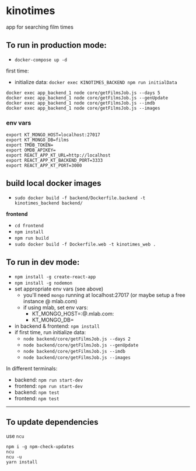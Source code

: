 # kinotimes
app for searching film times

## To run in production mode:
* `docker-compose up -d`

first time:
* initialize data: `docker exec KINOTIMES_BACKEND npm run initialData`

```
docker exec app_backend_1 node core/getFilmsJob.js --days 5
docker exec app_backend_1 node core/getFilmsJob.js --genUpdate
docker exec app_backend_1 node core/getFilmsJob.js --imdb
docker exec app_backend_1 node core/getFilmsJob.js --images
```

### env vars
```
export KT_MONGO_HOST=localhost:27017
export KT_MONGO_DB=films
export TMDB_TOKEN=
export OMDB_APIKEY=
export REACT_APP_KT_URL=http://localhost
export REACT_APP_KT_BACKEND_PORT=3333
export REACT_APP_KT_PORT=3000
```

## build local docker images
* `sudo docker build -f backend/Dockerfile.backend -t kinotimes_backend backend/`

**frontend**
* `cd frontend`
* `npm install`
* `npm run build`
* `sudo docker build -f Dockerfile.web -t kinotimes_web .`

## To run in dev mode:
* `npm install -g create-react-app`
* `npm install -g nodemon`
* set appropriate env vars (see above)
  * you'll need `mongo` running at localhost:27017 (or maybe setup a free instance @ mlab.com)
  * if using mlab, set env vars:
    * KT_MONGO_HOST=<dbuser>:<dbpassword>@<assigned-id>.mlab.com:<assigned-port>
    * KT_MONGO_DB=<unique-db-name>
* in backend & frontend: `npm install`
* if first time, run initialize data:
  * `node backend/core/getFilmsJob.js --days 2`
  * `node backend/core/getFilmsJob.js --genUpdate`
  * `node backend/core/getFilmsJob.js --imdb`
  * `node backend/core/getFilmsJob.js --images`

In different terminals:
* backend: `npm run start-dev`
* frontend: `npm run start-dev`
* backend: `npm test`
* frontend: `npm test`

-----
## To update dependencies
use `ncu`
```
npm i -g npm-check-updates
ncu
ncu -u
yarn install
```
